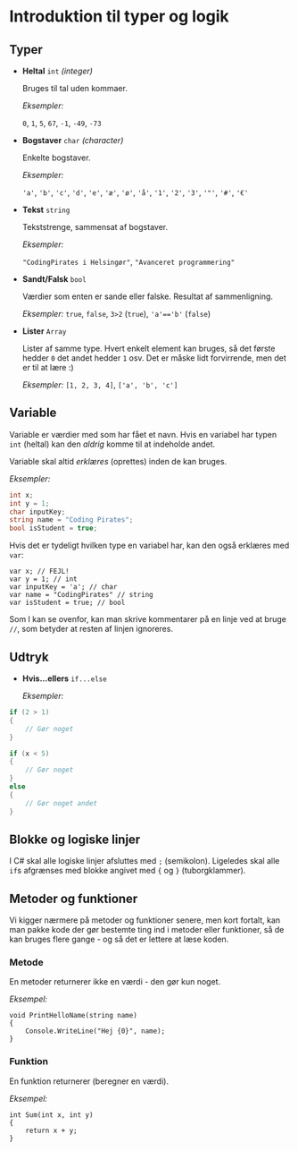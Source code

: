 # Introduktion til typer og logik

## Typer

* **Heltal** `int` *(integer)*

  Bruges til tal uden kommaer.

  *Eksempler:*

  `0`, `1`, `5`, `67`, `-1`, `-49`, `-73`

* **Bogstaver** `char` *(character)*

  Enkelte bogstaver.

  *Eksempler:*

  `'a'`, `'b'`, `'c'`, `'d'`, `'e'`, `'æ'`, `'ø'`, `'å'`, `'1'`, `'2'`, `'3'`, `'"'`, `'#'`, `'€'`

* **Tekst** `string`

  Tekststrenge, sammensat af bogstaver.

  *Eksempler:*

  `"CodingPirates i Helsingør"`, `"Avanceret programmering"`

* **Sandt/Falsk** `bool`

  Værdier som enten er sande eller falske.  Resultat af sammenligning.

  *Eksempler:*
  `true`, `false`, `3>2` (`true`), `'a'=='b'` (`false`)

* **Lister** `Array`

  Lister af samme type.  Hvert enkelt element kan bruges, så det første hedder `0` det andet hedder `1` osv.  Det er måske lidt forvirrende, men det er til at lære :)

  *Eksempler:*
  `[1, 2, 3, 4]`, `['a', 'b', 'c']`

## Variable

Variable er værdier med som har fået et navn.  Hvis en variabel har typen `int` (heltal) kan den *aldrig* komme til at indeholde andet.

Variable skal altid *erklæres* (oprettes) inden de kan bruges.

*Eksempler:*

```csharp
int x;
int y = 1;
char inputKey;
string name = "Coding Pirates";
bool isStudent = true;
```

Hvis det er tydeligt hvilken type en variabel har, kan den også erklæres med `var`:

```charp
var x; // FEJL!
var y = 1; // int
var inputKey = 'a'; // char
var name = "CodingPirates" // string
var isStudent = true; // bool
```

Som I kan se ovenfor, kan man skrive kommentarer på en linje ved at bruge `//`, som betyder at resten af linjen ignoreres.



## Udtryk

* **Hvis...ellers** `if...else`

  *Eksempler:*

```csharp
if (2 > 1)
{
    // Gør noget
}
```

```csharp
if (x < 5)
{
    // Gør noget
}
else
{
    // Gør noget andet
}
```

## Blokke og logiske linjer

I C# skal alle logiske linjer afsluttes med `;` (semikolon).  Ligeledes skal alle `if`s afgrænses med blokke angivet med `{` og `}` (tuborgklammer).

## Metoder og funktioner

Vi kigger nærmere på metoder og funktioner senere, men kort fortalt, kan man pakke kode der gør bestemte ting ind i metoder eller funktioner, så de kan bruges flere gange - og så det er lettere at læse koden.

### Metode

En metoder returnerer ikke en værdi - den gør kun noget.

*Eksempel:*

```charp
void PrintHelloName(string name)
{
    Console.WriteLine("Hej {0}", name);
}
```

### Funktion

En funktion returnerer (beregner en værdi).

*Eksempel:*

```charp
int Sum(int x, int y)
{
    return x + y;
}
```